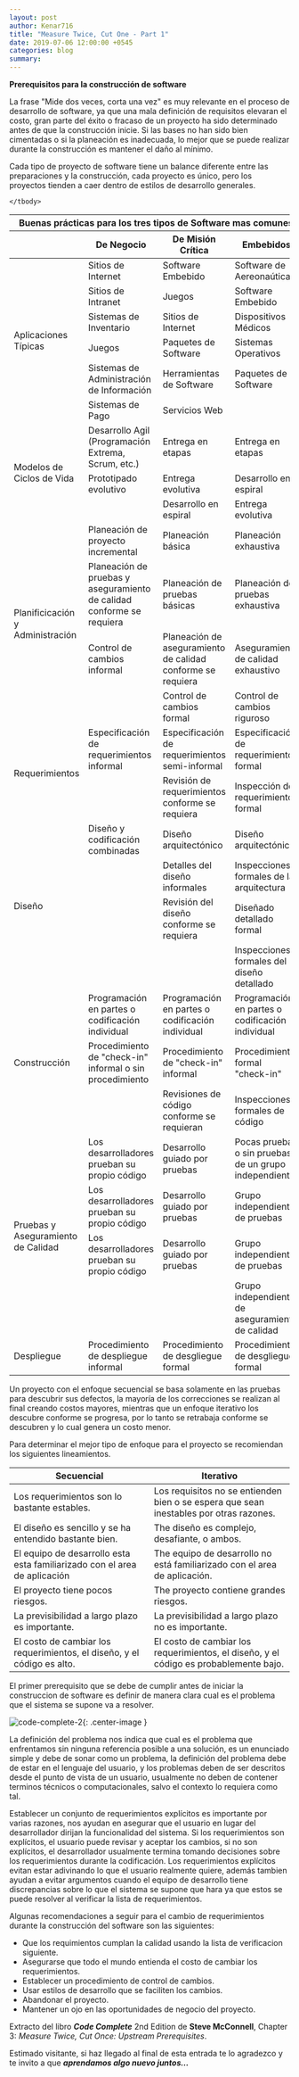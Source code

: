 ```yaml
---
layout: post
author: Kenar716
title: "Measure Twice, Cut One - Part 1"
date: 2019-07-06 12:00:00 +0545
categories: blog
summary:
---
```

**Prerequisitos para la construcción de software**

La frase "Mide dos veces, corta una vez" es muy relevante en el proceso de desarrollo de software, ya que una mala definición de requisitos elevaran el costo, gran parte del éxito o fracaso de un proyecto ha sido determinado antes de que la construcción inicie. Si las bases no han sido bien cimentadas o si la planeación es inadecuada, lo mejor que se puede realizar durante la construcción es mantener el daño al mínimo. 

Cada tipo de proyecto de software tiene un balance diferente entre las preparaciones y la construcción, cada proyecto es único, pero los proyectos tienden a caer dentro de estilos de desarrollo generales. 

<table class="table table-sm table-striped table-bordered table-responsive align-items-center text-center small">
    <colgroup >
        <col width="25%" />
        <col width="25%" />
        <col width="25%" />
        <col width="25%" />
    </colgroup>
    <thead>
        <tr>
            <th colspan="4" class="table-active text-center">Buenas prácticas para los tres tipos de Software mas comunes</th>
        </tr>
        <tr>
            <th></th>
            <th class="text-center">De Negocio</th>
            <th class="text-center">De Misión Crítica</th>
            <th class="text-center">Embebidos</th>
        </tr>
    </thead>
    <tbody>
        <tr>
            <td markdown="span" rowspan="6" class="table-inverse">Aplicaciones Típicas</td>
            <td markdown="span">Sitios de Internet</td>
            <td markdown="span">Software Embebido</td>
            <td markdown="span">Software de Aereonaútica</td>
        </tr>
        <tr>
            <td markdown="span">Sitios de Intranet</td>
            <td markdown="span">Juegos</td>
            <td markdown="span">Software Embebido</td>
        </tr>
        <tr>
            <td markdown="span">Sistemas de Inventario</td>
            <td markdown="span">Sitios de Internet</td>
            <td markdown="span">Dispositivos Médicos</td>
        </tr>
        <tr>
            <td markdown="span">Juegos</td>
            <td markdown="span">Paquetes de Software</td>
            <td markdown="span">Sistemas Operativos</td>
        </tr>
        <tr>
            <td markdown="span">Sistemas de Administración de Información</td>
            <td markdown="span">Herramientas de Software</td>
            <td markdown="span">Paquetes de Software</td>
        </tr>
        <tr>
            <td markdown="span">Sistemas de Pago</td>
            <td markdown="span">Servicios Web</td>
            <td markdown="span"></td>
        </tr>
        <tr>
            <td markdown="span" rowspan="3" class="table-inverse">Modelos de Ciclos de Vida</td>
            <td markdown="span">Desarrollo Agil (Programación Extrema, Scrum, etc.)</td>
            <td markdown="span">Entrega en etapas</td>
            <td markdown="span">Entrega en etapas</td>
        </tr>
        <tr>
            <td markdown="span">Prototipado evolutivo</td>
            <td markdown="span">Entrega evolutiva</td>
            <td markdown="span">Desarrollo en espiral</td>
        </tr>
        <tr>
            <td markdown="span"></td>
            <td markdown="span">Desarrollo en espiral</td>
            <td markdown="span">Entrega evolutiva</td>
        </tr>
        <tr>
            <td markdown="span" rowspan="4" class="table-inverse">Planificicación y Administración</td>
            <td markdown="span">Planeación de proyecto incremental</td>
            <td markdown="span">Planeación básica</td>
            <td markdown="span">Planeación exhaustiva</td>
        </tr>
        <tr>
            <td markdown="span">Planeación de pruebas y aseguramiento de calidad conforme se requiera</td>
            <td markdown="span">Planeación de pruebas básicas</td>
            <td markdown="span">Planeación de pruebas exhaustiva</td>
        </tr>
        <tr>
            <td markdown="span">Control de cambios informal</td>
            <td markdown="span">Planeación de aseguramiento de calidad conforme se requiera</td>
            <td markdown="span">Aseguramiento de calidad exhaustivo</td>
        </tr>
        <tr>
            <td markdown="span"></td>
            <td markdown="span">Control de cambios formal</td>
            <td markdown="span">Control de cambios riguroso</td>
        </tr>
        <tr>
            <td markdown="span" rowspan="2" class="table-inverse">Requerimientos</td>
            <td markdown="span">Especificación de requerimientos informal</td>
            <td markdown="span">Especificación de requerimientos semi-informal</td>
            <td markdown="span">Especificación de requerimientos formal</td>
        </tr>
        <tr>
            <td markdown="span"></td>
            <td markdown="span">Revisión de requerimientos conforme se requiera</td>
            <td markdown="span">Inspección de requerimientos formal</td>
        </tr>
        <tr>
            <td markdown="span" rowspan="4" class="table-inverse">Diseño</td>
            <td markdown="span">Diseño y codificación combinadas</td>
            <td markdown="span">Diseño arquitectónico</td>
            <td markdown="span">Diseño arquitectónico</td>
        </tr>
        <tr>
            <td markdown="span"></td>
            <td markdown="span">Detalles del diseño informales</td>
            <td markdown="span">Inspecciones formales de la arquitectura</td>
        </tr>
        <tr>
            <td markdown="span"></td>
            <td markdown="span">Revisión del diseño conforme se requiera</td>
            <td markdown="span">Diseñado detallado formal</td>
        </tr>
        <tr>
            <td markdown="span"></td>
            <td markdown="span"></td>
            <td markdown="span">Inspecciones formales del diseño detallado</td>
        </tr>
        <tr>
            <td markdown="span" rowspan="3" class="table-inverse">Construcción</td>
            <td markdown="span">Programación en partes o codificación individual</td>
            <td markdown="span">Programación en partes o codificación individual</td>
            <td markdown="span">Programación en partes o codificación individual</td>
        </tr>
        <tr>
            <td markdown="span">Procedimiento de "check-in" informal o sin procedimiento</td>
            <td markdown="span">Procedimiento de "check-in" informal</td>
            <td markdown="span">Procedimiento formal "check-in"</td>
        </tr>
        <tr>
            <td markdown="span"></td>
            <td markdown="span">Revisiones de código conforme se requieran</td>
            <td markdown="span">Inspecciones formales de código</td>
        </tr>
        <tr>
            <td markdown="span" rowspan="4" class="table-inverse">Pruebas y Aseguramiento de Calidad</td>
            <td markdown="span">Los desarrolladores prueban su propio código</td>
            <td markdown="span">Desarrollo guiado por pruebas</td>
            <td markdown="span">Pocas pruebas o sin pruebas de un grupo independiente</td>
        </tr>
        <tr>
            <td markdown="span">Los desarrolladores prueban su propio código</td>
            <td markdown="span">Desarrollo guiado por pruebas</td>
            <td markdown="span">Grupo independiente de pruebas</td>
        </tr>
        <tr>
            <td markdown="span">Los desarrolladores prueban su propio código</td>
            <td markdown="span">Desarrollo guiado por pruebas</td>
            <td markdown="span">Grupo independiente de pruebas</td>
        </tr>
        <tr>
            <td markdown="span"></td>
            <td markdown="span"></td>
            <td markdown="span">Grupo independiente de aseguramiento de calidad</td>
        </tr>
        <tr>
            <td markdown="span" class="table-inverse">Despliegue</td>
            <td markdown="span">Procedimiento de despliegue informal</td>
            <td markdown="span">Procedimiento de desgliegue formal</td>
            <td markdown="span">Procedimiento de desgliegue formal</td>
        </tr>

    </tbody>
</table>

Un proyecto con el enfoque secuencial se basa solamente en las pruebas para descubrir sus defectos, la mayoría de los correcciones se realizan al final creando costos mayores, mientras que un enfoque iterativo los descubre conforme se progresa, por lo tanto se retrabaja conforme se descubren y lo cual genera un costo menor. 

Para determinar el mejor tipo de enfoque para el proyecto se recomiendan los siguientes lineamientos. 

<table class="table table-striped table-bordered align-items-center">
    <colgroup >
        <col width="50%" />
        <col width="50%" />
    </colgroup>
    <thead>
        <tr>
            <th>Secuencial</th>
            <th>Iterativo</th>
        </tr>
    </thead>
    <tbody>
        <tr>
            <td markdown="span">Los requerimientos son lo bastante estables.</td>
            <td markdown="span">Los requisitos no se entienden bien o se espera que sean inestables por otras razones.</td>
        </tr>
        <tr>
            <td markdown="span">El diseño es sencillo y se ha entendido bastante bien.</td>
            <td markdown="span">The diseño es complejo, desafiante, o ambos.</td>
        </tr>
        <tr>
            <td markdown="span">El equipo de desarrollo esta esta familiarizado con el area de aplicación</td>
            <td markdown="span">The equipo de desarrollo no está familiarizado con el area de aplicación.</td>
        </tr>
        <tr>
            <td markdown="span">El proyecto tiene pocos riesgos.</td>
            <td markdown="span">The proyecto contiene grandes riesgos.</td>
        </tr>
        <tr>
            <td markdown="span">La previsibilidad a largo plazo es importante.</td>
            <td markdown="span">La previsibilidad a largo plazo no es importante.</td>
        </tr>
        <tr>
            <td markdown="span">El costo de cambiar los requerimientos, el diseño, y el código es alto.</td>
            <td markdown="span">El costo de cambiar los requerimientos, el diseño, y el código es probablemente bajo.</td>
        </tr>
    </tbody>
</table>

El primer prerequisito que se debe de cumplir antes de iniciar la construccion de software es definir de manera clara cual es el problema que el sistema se supone va a resolver. 

![code-complete-2](/assets/images/posts/2019-07-06-measuretwicecutoncepart1/PiramidaConstruccion.PNG){: .center-image }

La definición del problema nos indica que cual es el problema que enfrentamos sin ninguna referencia posible a una solución, es un enunciado simple y debe de sonar como un problema, la definición del problema debe de estar en el lenguaje del usuario, y los problemas deben de ser descritos desde el punto de vista de un usuario, usualmente no deben de contener terminos técnicos o computacionales, salvo el contexto lo requiera como tal. 

Establecer un conjunto de requerimientos explícitos es importante por varias razones, nos ayudan en asegurar que el usuario en lugar del desarrollador dirijan la funcionalidad del sistema. Si los requerimientos son explícitos, el usuario puede revisar y aceptar los cambios, si no son explícitos, el desarrollador usualmente termina tomando decisiones sobre los requerimientos durante la codificación. Los requerimientos explícitos evitan estar adivinando lo que el usuario realmente quiere, además tambien ayudan a evitar argumentos cuando el equipo de desarrollo tiene discrepancias sobre lo que el sistema se supone que hara ya que estos se puede resolver al verificar la lista de requerimientos. 

Algunas recomendaciones a seguir para el cambio de requerimientos durante la construcción del software son las siguientes: 
- Que los requimientos cumplan la calidad usando la lista de verificacion siguiente. 
- Asegurarse que todo el mundo entienda el costo de cambiar los requerimientos. 
- Establecer un procedimiento de control de cambios. 
- Usar estilos de desarrollo que se faciliten los cambios. 
- Abandonar el proyecto. 
- Mantener un ojo en las oportunidades de negocio del proyecto. 

Extracto del libro _**Code Complete**_ 2nd Edition de **Steve McConnell**, Chapter 3: _Measure Twice, Cut Once: Upstream Prerequisites_.

Estimado visitante, si haz llegado al final de esta entrada te lo agradezco y te invito a que _**aprendamos algo nuevo juntos...**_